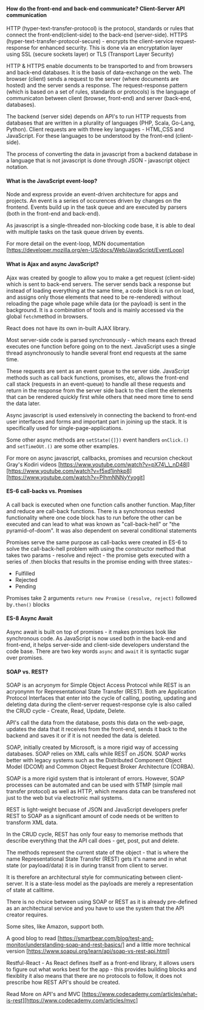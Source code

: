 #### How do the front-end and back-end communicate? Client-Server API communication

HTTP (hyper-text-transfer-protocol) is the protocol, standards or rules that connect the front-end(client-side) to the back-end (server-side). HTTPS (hyper-text-transfer-protocol-secure) - encrypts the client-service request-response for enhanced security. This is done via an encryptation layer using SSL (secure sockets layer) or TLS (Transport Layer Security)

HTTP & HTTPS enable documents to be transported to and from browsers and back-end databases. It is the basis of data-exchange on the web. The browser (client) sends a request to the server (where documents are hosted) and the server sends a response. The request-response pattern (which is based on a set of rules, standards or protocols) is the language of communicaton between client (browser, front-end) and server (back-end, databases).

The backend (server side) depends on API's to run HTTP requests from databases that are written in a plurality of languages (PHP, Scala, Go-Lang, Python). Client requests are with three key languages - HTML,CSS and JavaScript. For these languages to be understood by the front-end (client-side).

The process of converting the data in javascript from a backend database in a language that is not javascript is done through JSON - javascript object notation.

#### What is the JavaScript event-loop?

Node and express provide an event-driven architecture for apps and projects. An event is a series of occurences driven by changes on the frontend. Events build up in the task queue and are executed by parsers (both in the front-end and back-end).

As javascript is a single-threaded non-blocking code base, it is able to deal with multiple tasks on the task queue driven by events.

For more detail on the event-loop, MDN documentation [https://developer.mozilla.org/en-US/docs/Web/JavaScript/EventLoop]

#### What is Ajax and async JavaScript?

Ajax was created by google to allow you to make a get request (client-side) which is sent to back-end servers. The server sends back a response but instead of loading everything at the same time, a code block is run on load, and assigns only those elements that need to be re-rendered) without reloading the page whole page while data (or the payload) is sent in the background. It is a combination of tools and is mainly accessed via the global `fetch`method in browsers.

React does not have its own in-built AJAX library.

Most server-side code is parsed synchronously - which means each thread executes one function before going on to the next. JavaScript uses a single thread asynchronously to handle several front end requests at the same time.

These requests are sent as an event queue to the server side. JavaScript methods such as call back functions, promises, etc, allows the front-end call stack (requests in an event-queue) to handle all these requests and return in the response from the server side back to the client the elements that can be rendered quickly first while others that need more time to send the data later.

Async javascript is used extensively in connecting the backend to front-end user interfaces and forms and important part in joining up the stack. It is specifically used for single-page-applications.

Some other async methods are `setState({]})` event handlers `onClick.()` and `setTimeOUt.()` are some other examples.

For more on async javascript, callbacks, promises and recursion checkout Gray's Kodiri videos [https://www.youtube.com/watch?v=pX74\_\_nD48I][https://www.youtube.com/watch?v=f5xd1jnhkp8] [https://www.youtube.com/watch?v=PlhmNNNyYyogit]

#### ES-6 call-backs vs. Promises

A call back is executed when one function calls another function. Map,filter and reduce are call-back functions. There is a synchronous nested functionality where one code block has to run before the other can be executed and can lead to what was known as "call-back-hell" or "the pyramid-of-doom". It was also dependent on several conditional statements

Promises serve the same purpose as call-backs were created in ES-6 to solve the call-back-hell problem with using the constructor method that takes two params - resolve and reject - the promise gets executed with a series of .then blocks that results in the promise ending with three states:-

- Fulfilled
- Rejected
- Pending

Promises take 2 arguments `return new Promise (resolve, reject)` followed by`.then()` blocks

#### ES-8 Async Await

Async await is built on top of promises - it makes promises look like synchronous code. As JavaScript is now used both in the back-end and front-end, it helps server-side and client-side developers understand the code base. There are two key words `async` and `await` it is syntactic sugar over promises.

#### SOAP vs. REST?

SOAP is an acryonym for Simple Object Access Protocol while REST is an acryonynm for Representational State Transfer (REST). Both are Application Protocol Interfaces that enter into the cycle of calling, posting, updating and deleting data during the client-server request-response cyle is also called the CRUD cycle - Create, Read, Update, Delete.

API's call the data from the database, posts this data on the web-page, updates the data that it receives from the front-end, sends it back to the backend and saves it or if it is not needed the data is deleted.

SOAP, initially created by Microsoft, is a more rigid way of accessing databases. SOAP relies on XML calls while REST on JSON. SOAP works better with legacy systems such as the Distributed Component Object Model (DCOM) and Common Object Request Broker Architecture (CORBA).

SOAP is a more rigid system that is intolerant of errors. However, SOAP processes can be automated and can be used with STMP (simple mail transfer protocol) as well as HTTP, which means data can be transfered not just to the web but via electronic mail systems.

REST is light-weight becuase of JSON and JavaScript developers prefer REST to SOAP as a significant amount of code needs ot be written to transform XML data.

In the CRUD cycle, REST has only four easy to memorise methods that describe everything that the API call does - get, post, put and delete.

The methods represent the current state of the object - that is where the name Representational State Transfer (REST) gets it's name and in what state (or payload/data) it is in during transit from client to server.

It is therefore an architectural style for communicating between client-server. It is a state-less model as the payloads are merely a representation of state at calltime.

There is no choice between using SOAP or REST as it is already pre-defined as an architectural service and you have to use the system that the API creator requires.

Some sites, like Amazon, support both.

A good blog to read [https://smartbear.com/blog/test-and-monitor/understanding-soap-and-rest-basics/] and a little more technical version [https://www.soapui.org/learn/api/soap-vs-rest-api.html]

Restful-React - As React defines itself as a front-end library, it allows users to figure out what works best for the app - this provides building blocks and flexiblity it also means that there are no protocols to follow, it does not prescribe how REST API's should be created.

Read More on API's and MVC [https://www.codecademy.com/articles/what-is-rest][https://www.codecademy.com/articles/mvc]
